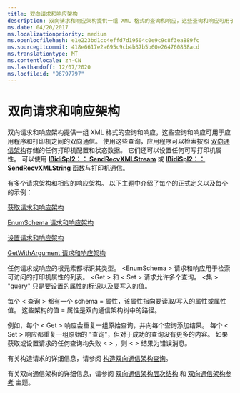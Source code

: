 ```yaml
---
title: 双向请求和响应架构
description: 双向请求和响应架构提供一组 XML 格式的查询和响应，这些查询和响应可用于应用程序和打印机之间的双向通信。
ms.date: 04/20/2017
ms.localizationpriority: medium
ms.openlocfilehash: e1e223bd1cc4effd7d19504c0e9c9c8f3ea889fc
ms.sourcegitcommit: 418e6617e2a695c9cb4b37b5b60e264760858acd
ms.translationtype: MT
ms.contentlocale: zh-CN
ms.lasthandoff: 12/07/2020
ms.locfileid: "96797797"
---
```

# <a name="bidirectional-request-and-response-schemas"></a>双向请求和响应架构


双向请求和响应架构提供一组 XML 格式的查询和响应，这些查询和响应可用于应用程序和打印机之间的双向通信。 使用这些查询，应用程序可以检索按照 [双向通信架构](bidirectional-communication-schema.md)存储的任何打印机配置和状态数据。 它们还可以设置任何可写打印机属性。 可以使用 [**IBidiSpl2：： SendRecvXMLStream**](/windows-hardware/drivers/ddi/bidispl/nf-bidispl-ibidispl2-sendrecvxmlstream) 或 [**IBidiSpl2：： SendRecvXMLString**](/windows-hardware/drivers/ddi/bidispl/nf-bidispl-ibidispl2-sendrecvxmlstring) 函数与打印机通信。

有多个请求架构和相应的响应架构。 以下主题中介绍了每个的正式定义以及每个的示例：

[获取请求和响应架构](get-request-and-response-schemas.md)

[EnumSchema 请求和响应架构](enumschema-request-and-response-schemas.md)

[设置请求和响应架构](set-request-and-response-schemas.md)

[GetWithArgument 请求和响应架构](getwithargument-request-and-response-schemas.md)

任何请求或响应的根元素都标识其类型。 &lt;EnumSchema &gt; 请求和响应用于检索可访问的打印机属性的列表。 &lt;Get &gt; 和 &lt; Set &gt; 请求允许多个查询。 &lt;集 &gt; "query" 只是要设置的属性的标识以及要写入的值。

每个 &lt; 查询 &gt; 都有一个 schema = 属性，该属性指向要读取/写入的属性或属性值。 这些架构的值 = 属性是双向通信架构树中的路径。

例如，每个 &lt; Get &gt; 响应会重复一组原始查询，并向每个查询添加结果。 每个 &lt; Set &gt; 响应都重复一组原始的 "查询"，但对于成功的查询没有更多的内容。 如果获取或设置请求的任何查询均失败 &lt; &gt; ，则 &lt; &gt; 结果为错误消息。

有关构造请求的详细信息，请参阅 [构造双向通信架构查询](constructing-a-bidi-communication-schema-query.md)。

有关双向通信架构的详细信息，请参阅 [双向通信架构层次结构](bidirectional-communication-schema-hierarchy.md) 和 [双向通信架构参考](./bidi-communications-schema-reference.md) 主题。

 

